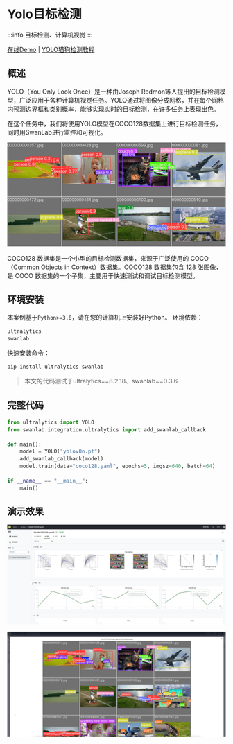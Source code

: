# Yolo目标检测

:::info
目标检测、计算机视觉
:::

[在线Demo](https://swanlab.cn/@ZeyiLin/ultratest/runs/yux7vclmsmmsar9ear7u5/chart) | [YOLO猫狗检测教程](https://zhuanlan.zhihu.com/p/702525559)

## 概述

YOLO（You Only Look Once）是一种由Joseph Redmon等人提出的目标检测模型，广泛应用于各种计算机视觉任务。YOLO通过将图像分成网格，并在每个网格内预测边界框和类别概率，能够实现实时的目标检测，在许多任务上表现出色。

在这个任务中，我们将使用YOLO模型在COCO128数据集上进行目标检测任务，同时用SwanLab进行监控和可视化。

![yolo](/assets/example-yolo-1.png)

COCO128 数据集是一个小型的目标检测数据集，来源于广泛使用的 COCO（Common Objects in Context）数据集。COCO128 数据集包含 128 张图像，是 COCO 数据集的一个子集，主要用于快速测试和调试目标检测模型。

## 环境安装

本案例基于`Python>=3.8`，请在您的计算机上安装好Python。 环境依赖：

```txt
ultralytics
swanlab
```

快速安装命令：

```bash
pip install ultralytics swanlab
```

> 本文的代码测试于ultralytics==8.2.18、swanlab==0.3.6

## 完整代码

```python
from ultralytics import YOLO
from swanlab.integration.ultralytics import add_swanlab_callback

def main():
    model = YOLO("yolov8n.pt")
    add_swanlab_callback(model)
    model.train(data="coco128.yaml", epochs=5, imgsz=640, batch=64)

if __name__ == "__main__":
    main()
```


## 演示效果

![yolo-2](/assets/example-yolo-2.png)

![yolo-3](/assets/example-yolo-3.png)
